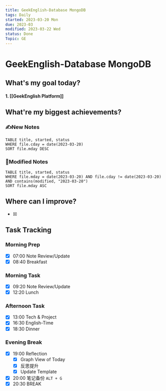 ```yaml
---
title: GeekEnglish-Database MongoDB
tags: Daily
started: 2023-03-20 Mon
due: 2023-03
modified: 2023-03-22 Wed
status: Done
Topic: GE
---
```

# GeekEnglish-Database MongoDB
## What's my goal today?
#### 1. [[GeekEnglish Platform]]

## What're my biggest achievements?
### ✍️New Notes

```dataview
TABLE title, started, status
WHERE file.cday = date(2023-03-20)
SORT file.mday DESC
```

### 📝Modified Notes

```dataview
TABLE title, started, status
WHERE file.mday = date(2023-03-20) AND file.cday != date(2023-03-20) AND contains(modified, "2023-03-20")
SORT file.mday ASC
```

## Where can I improve?
- [x] 
## Task Tracking
### Morning Prep
- [x] 07:00 Note Review/Update
- [x] 08:40 Breakfast
### Morning Task
- [x] 09:20 Note Review/Update
- [x] 12:20 Lunch
### Afternoon Task
- [x] 13:00 Tech & Project
- [x] 16:30 English-Time
- [x] 18:30 Dinner
### Evening Break
- [x] 19:00 Reflection
	- [x] Graph View of Today
	- [x] 反思提升
	- [x] Update Template 
- [x] 20:00 笔记备份 `ALT + G`
- [x] 20:30 BREAK
